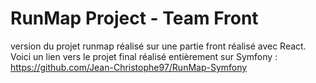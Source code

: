 # RunMap Project - Team Front

version du projet runmap réalisé sur une partie front réalisé avec React.
Voici un lien vers le projet final réalisé entièrement sur Symfony : https://github.com/Jean-Christophe97/RunMap-Symfony
